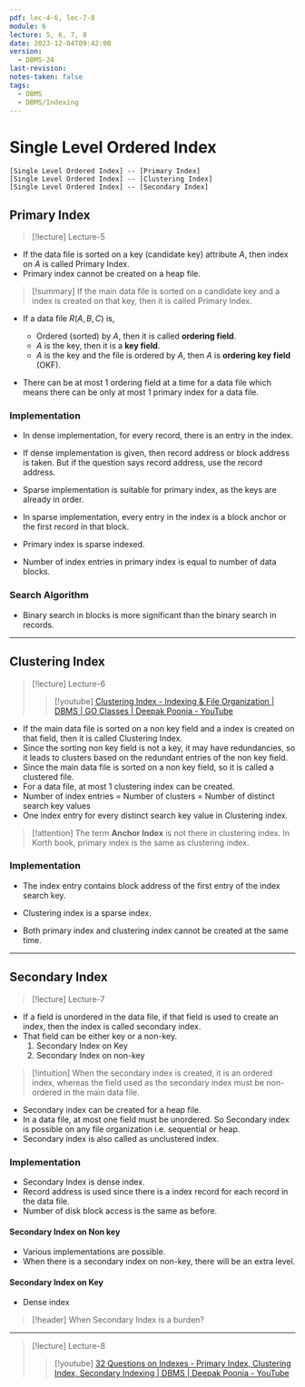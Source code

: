 ```yaml
---
pdf: lec-4-6, lec-7-8
module: 6
lecture: 5, 6, 7, 8
date: 2023-12-04T09:42:00
version:
  - DBMS-24
last-revision: 
notes-taken: false
tags:
  - DBMS
  - DBMS/Indexing
---
```

# Single Level Ordered Index

```nomnoml
[Single Level Ordered Index] -- [Primary Index]
[Single Level Ordered Index] -- [Clustering Index]
[Single Level Ordered Index] -- [Secondary Index]
```

## Primary Index
> [!lecture] Lecture-5

- If the data file is sorted on a key (candidate key) attribute ${} A$, then index on ${} A {}$ is called Primary Index. 
- Primary index cannot be created on a heap file.

> [!summary] 
> If the main data file is sorted on a candidate key and a index is created on that key, then it is called Primary Index.

- If a data file ${} R(A, B, C) {}$ is,
	- Ordered (sorted) by $A$, then it is called **ordering field**.
	- ${} A {}$ is the key, then it is a **key field**.
	- $A$ is the key and the file is ordered by $A$, then $A$ is **ordering key field** (OKF).

- There can be at most 1 ordering field at a time for a data file which means there can be only at most 1 primary index for a data file.

### Implementation

- In dense implementation, for every record, there is an entry in the index.
- If dense implementation is given, then record address or block address is taken. But if the question says record address, use the record address.

- Sparse implementation is suitable for primary index, as the keys are already in order.
- In sparse implementation, every entry in the index is a block anchor or the first record in that block.
- Primary index is sparse indexed.
- Number of index entries in primary index is equal to number of data blocks.

### Search Algorithm

- Binary search in blocks is more significant than the binary search in records.

---
## Clustering Index
> [!lecture] Lecture-6
>> [!youtube] [Clustering Index - Indexing & File Organization | DBMS | GO Classes | Deepak Poonia - YouTube](https://www.youtube.com/watch?v=Wvc0o2eBgmI)

- If the main data file is sorted on a non key field and a index is created on that field, then it is called Clustering Index.
- Since the sorting non key field is not a key, it may have redundancies, so it leads to clusters based on the redundant entries of the non key field.
- Since the main data file is sorted on a non key field, so it is called a clustered file.
- For a data file, at most 1 clustering index can be created.
- Number of index entries = Number of clusters = Number of distinct search key values
- One index entry for every distinct search key value in Clustering index.


> [!attention] 
> The term **Anchor Index** is not there in clustering index.
> In Korth book, primary index is the same as clustering index.

### Implementation

- The index entry contains block address of the first entry of the index search key.
- Clustering index is a sparse index.

- Both primary index and clustering index cannot be created at the same time.

---
## Secondary Index
> [!lecture] Lecture-7

- If a field is unordered in the data file, if that field is used to create an index, then the index is called secondary index.
- That field can be either key or a non-key. 
	1. Secondary Index on Key
	2. Secondary Index on non-key

> [!intuition] 
> When the secondary index is created, it is an ordered index, whereas the field used as the secondary index must be non-ordered in the main data file.

- Secondary index can be created for a heap file.
- In a data file, at most one field must be unordered. So Secondary index is possible on any file organization i.e. sequential or heap.
- Secondary index is also called as unclustered index.
### Implementation
- Secondary Index is dense index.
- Record address is used since there is a index record for each record in the data file.
- Number of disk block access is the same as before.

#### Secondary Index on Non key
- Various implementations are possible.
- When there is a secondary index on non-key, there will be an extra level.

#### Secondary Index on Key

- Dense index


> [!header] When Secondary Index is a burden?
> 


---

> [!lecture] Lecture-8
>> [!youtube] [32 Questions on Indexes - Primary Index, Clustering Index, Secondary Indexing | DBMS | Deepak Poonia - YouTube](https://www.youtube.com/watch?v=EbsiJ86T1RE)
